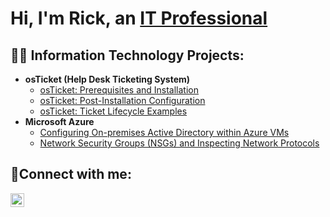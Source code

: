 <h1>Hi, I'm Rick, an <a href="https://www.linkedin.com/in/rick-thomason-aba874210/">IT Professional</a></h1>

<h2>👨‍💻 Information Technology Projects:</h2>

- <b>osTicket (Help Desk Ticketing System)</b>
  - [osTicket: Prerequisites and Installation](https://github.com/rick-thomason/osticket-prereqs)
  - [osTicket: Post-Installation Configuration](https://github.com/rick-thomason/post-install-config)
  - [osTicket: Ticket Lifecycle Examples](https://github.com/rick-thomason/ticket-lifecycle)
- <b>Microsoft Azure</b>
  - [Configuring On-premises Active Directory within Azure VMs](https://github.com/rick-thomason/configure-ad)
  - [Network Security Groups (NSGs) and Inspecting Network Protocols](https://github.com/rick-thomason/azure-network-protocols)

<h2>🤳Connect with me:</h2>

[<img align="left" alt="Josh | LinkedIn" width="22px" src="https://cdn.jsdelivr.net/npm/simple-icons@v3/icons/linkedin.svg" />][linkedin]

[linkedin]: [https://linkedin.com/in/Josh](https://www.linkedin.com/in/rick-thomason-aba874210/)
